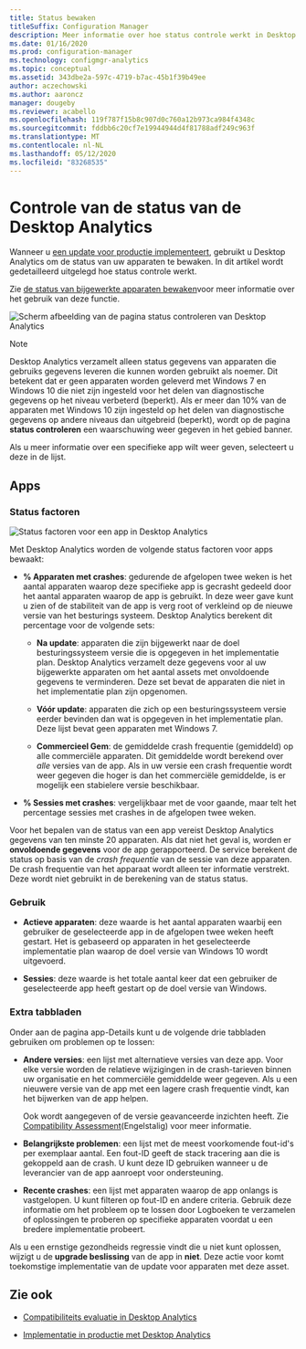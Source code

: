 ```yaml
---
title: Status bewaken
titleSuffix: Configuration Manager
description: Meer informatie over hoe status controle werkt in Desktop Analytics.
ms.date: 01/16/2020
ms.prod: configuration-manager
ms.technology: configmgr-analytics
ms.topic: conceptual
ms.assetid: 343dbe2a-597c-4719-b7ac-45b1f39b49ee
author: aczechowski
ms.author: aaroncz
manager: dougeby
ms.reviewer: acabello
ms.openlocfilehash: 119f787f15b8c907d0c760a12b973ca984f4348c
ms.sourcegitcommit: fddbb6c20cf7e19944944d4f81788adf249c963f
ms.translationtype: MT
ms.contentlocale: nl-NL
ms.lasthandoff: 05/12/2020
ms.locfileid: "83268535"
---
```

# <a name="health-status-monitoring-in-desktop-analytics"></a>Controle van de status van de Desktop Analytics

Wanneer u [een update voor productie implementeert](deploy-prod.md), gebruikt u Desktop Analytics om de status van uw apparaten te bewaken. In dit artikel wordt gedetailleerd uitgelegd hoe status controle werkt.

Zie [de status van bijgewerkte apparaten bewaken](deploy-prod.md#bkmk_monitor)voor meer informatie over het gebruik van deze functie.

![Scherm afbeelding van de pagina status controleren van Desktop Analytics](media/monitor-health.png)

> [!NOTE]  
> Desktop Analytics verzamelt alleen status gegevens van apparaten die gebruiks gegevens leveren die kunnen worden gebruikt als noemer. Dit betekent dat er geen apparaten worden geleverd met Windows 7 en Windows 10 die niet zijn ingesteld voor het delen van diagnostische gegevens op het niveau verbeterd (beperkt). Als er meer dan 10% van de apparaten met Windows 10 zijn ingesteld op het delen van diagnostische gegevens op andere niveaus dan uitgebreid (beperkt), wordt op de pagina **status controleren** een waarschuwing weer gegeven in het gebied banner.  

Als u meer informatie over een specifieke app wilt weer geven, selecteert u deze in de lijst.

## <a name="apps"></a>Apps

### <a name="health-status-factors"></a>Status factoren

![Status factoren voor een app in Desktop Analytics](media/monitor-health-status-factors.png)

Met Desktop Analytics worden de volgende status factoren voor apps bewaakt:

- **% Apparaten met crashes**: gedurende de afgelopen twee weken is het aantal apparaten waarop deze specifieke app is gecrasht gedeeld door het aantal apparaten waarop de app is gebruikt. In deze weer gave kunt u zien of de stabiliteit van de app is verg root of verkleind op de nieuwe versie van het besturings systeem. Desktop Analytics berekent dit percentage voor de volgende sets:  

  - **Na update**: apparaten die zijn bijgewerkt naar de doel besturingssysteem versie die is opgegeven in het implementatie plan. Desktop Analytics verzamelt deze gegevens voor al uw bijgewerkte apparaten om het aantal assets met onvoldoende gegevens te verminderen. Deze set bevat de apparaten die niet in het implementatie plan zijn opgenomen.  

  - **Vóór update**: apparaten die zich op een besturingssysteem versie eerder bevinden dan wat is opgegeven in het implementatie plan. Deze lijst bevat geen apparaten met Windows 7.  

  - **Commercieel Gem**: de gemiddelde crash frequentie (gemiddeld) op alle commerciële apparaten. Dit gemiddelde wordt berekend over *alle* versies van de app. Als in uw versie een crash frequentie wordt weer gegeven die hoger is dan het commerciële gemiddelde, is er mogelijk een stabielere versie beschikbaar.  

- **% Sessies met crashes**: vergelijkbaar met de voor gaande, maar telt het percentage sessies met crashes in de afgelopen twee weken.  

Voor het bepalen van de status van een app vereist Desktop Analytics gegevens van ten minste 20 apparaten. Als dat niet het geval is, worden er **onvoldoende gegevens** voor de app gerapporteerd. De service berekent de status op basis van de *crash frequentie* van de sessie van deze apparaten. De crash frequentie van het apparaat wordt alleen ter informatie verstrekt. Deze wordt niet gebruikt in de berekening van de status status.

### <a name="usage"></a>Gebruik

<!-- 5533890 -->

- **Actieve apparaten**: deze waarde is het aantal apparaten waarbij een gebruiker de geselecteerde app in de afgelopen twee weken heeft gestart. Het is gebaseerd op apparaten in het geselecteerde implementatie plan waarop de doel versie van Windows 10 wordt uitgevoerd.

- **Sessies**: deze waarde is het totale aantal keer dat een gebruiker de geselecteerde app heeft gestart op de doel versie van Windows.

### <a name="additional-tabs"></a>Extra tabbladen

Onder aan de pagina app-Details kunt u de volgende drie tabbladen gebruiken om problemen op te lossen:

- **Andere versies**: een lijst met alternatieve versies van deze app. Voor elke versie worden de relatieve wijzigingen in de crash-tarieven binnen uw organisatie en het commerciële gemiddelde weer gegeven. Als u een nieuwere versie van de app met een lagere crash frequentie vindt, kan het bijwerken van de app helpen.  

    Ook wordt aangegeven of de versie geavanceerde inzichten heeft. Zie [Compatibility Assessment](compat-assessment.md)(Engelstalig) voor meer informatie.  

- **Belangrijkste problemen**: een lijst met de meest voorkomende fout-id's per exemplaar aantal. Een fout-ID geeft de stack tracering aan die is gekoppeld aan de crash. U kunt deze ID gebruiken wanneer u de leverancier van de app aanroept voor ondersteuning.  

- **Recente crashes**: een lijst met apparaten waarop de app onlangs is vastgelopen. U kunt filteren op fout-ID en andere criteria. Gebruik deze informatie om het probleem op te lossen door Logboeken te verzamelen of oplossingen te proberen op specifieke apparaten voordat u een bredere implementatie probeert.  

Als u een ernstige gezondheids regressie vindt die u niet kunt oplossen, wijzigt u de **upgrade beslissing** van de app in **niet**. Deze actie voor komt toekomstige implementatie van de update voor apparaten met deze asset.

## <a name="see-also"></a>Zie ook

- [Compatibiliteits evaluatie in Desktop Analytics](compat-assessment.md)  

- [Implementatie in productie met Desktop Analytics](deploy-prod.md)  
